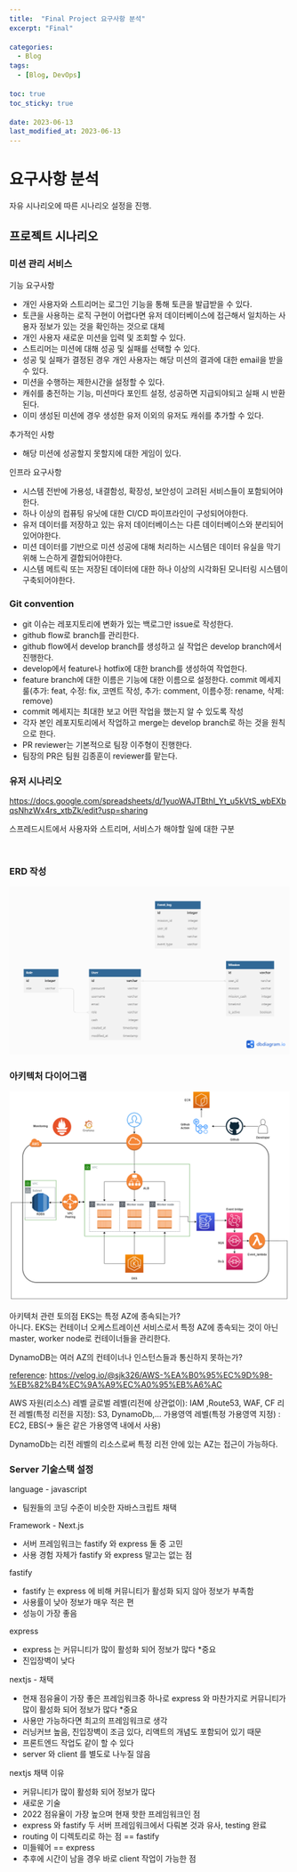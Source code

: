 ```yaml
---
title:  "Final Project 요구사항 분석"
excerpt: "Final"

categories:
  - Blog
tags:
  - [Blog, DevOps]

toc: true
toc_sticky: true
 
date: 2023-06-13
last_modified_at: 2023-06-13
---
```

# 요구사항 분석
자유 시나리오에 따른 시나리오 설정을 진행.

## 프로젝트 시나리오

### 미션 관리 서비스

기능 요구사항
- 개인 사용자와 스트리머는 로그인 기능을 통해 토큰을 발급받을 수 있다.
- 토큰을 사용하는 로직 구현이 어렵다면 유저 데이터베이스에 접근해서 일치하는 사용자 정보가 있는 것을 확인하는 것으로 대체
- 개인 사용자 새로운 미션을 입력 및 조회할 수 있다.
- 스트리머는 미션에 대해 성공 및 실패를 선택할 수 있다.
- 성공 및 실패가 결정된 경우 개인 사용자는 해당 미션의 결과에 대한 email을 받을 수 있다.
- 미션을 수행하는 제한시간을 설정할 수 있다.
- 캐쉬를 충전하는 기능, 미션마다 포인트 설정, 성공하면 지급되야되고 실패 시 반환된다.
- 이미 생성된 미션에 경우 생성한 유저 이외의 유저도 캐쉬를 추가할 수 있다.

추가적인 사항
- 해당 미션에 성공할지 못할지에 대한 게임이 있다.

인프라 요구사항
- 시스템 전반에 가용성, 내결함성, 확장성, 보안성이 고려된 서비스들이 포함되어야한다.
- 하나 이상의 컴퓨팅 유닛에 대한 CI/CD 파이프라인이 구성되어야한다.
- 유저 데이터를 저장하고 있는 유저 데이터베이스는 다른 데이터베이스와 분리되어있어야한다.
- 미션 데이터를 기반으로 미션 성공에 대해 처리하는 시스템은 데이터 유실을 막기 위해 느슨하게 결합되어야한다.
- 시스템 메트릭 또는 저장된 데이터에 대한 하나 이상의 시각화된 모니터링 시스템이 구축되어야한다.



### Git convention
- git 이슈는 레포지토리에 변화가 있는 백로그만 issue로 작성한다.
- github flow로 branch를 관리한다.
- github flow에서 develop branch를 생성하고 실 작업은 develop branch에서 진행한다.
- develop에서 feature나 hotfix에 대한 branch를 생성하여 작업한다.
- feature branch에 대한 이름은 기능에 대한 이름으로 설정한다.
commit 메세지 룰(추가: feat, 수정: fix, 코멘트 작성, 추가: comment, 이름수정: rename, 삭제: remove)
- commit 메세지는 최대한 보고 어떤 작업을 했는지 알 수 있도록 작성
- 각자 본인 레포지토리에서 작업하고 merge는 develop branch로 하는 것을 원칙으로 한다.
- PR reviewer는 기본적으로 팀장 이주형이 진행한다.
- 팀장의 PR은 팀원 김종훈이 reviewer를 맡는다.


### 유저 시나리오
https://docs.google.com/spreadsheets/d/1yuoWAJTBthI_Yt_u5kVtS_wbEXbqsNhzWx4rs_xtbZk/edit?usp=sharing

스프레드시트에서 사용자와 스트리머, 서비스가 해야할 일에 대한 구분

<br>


### ERD 작성
![alt text](/images/erd_final.png)



### 아키텍처 다이어그램
![alt text](/images/final_diagram.png)

아키텍처 관련 토의점
EKS는 특정 AZ에 종속되는가?<br>
아니다. EKS는 컨테이너 오케스트레이션 서비스로서 특정 AZ에 종속되는 것이 아닌 master, worker node로 컨테이너들을 관리한다.

DynamoDB는 여러 AZ의 컨테이너나 인스턴스들과 통신하지 못하는가?

[reference](https://velog.io/@sjk326/AWS-%EA%B0%95%EC%9D%98-%EB%82%B4%EC%9A%A9%EC%A0%95%EB%A6%AC): https://velog.io/@sjk326/AWS-%EA%B0%95%EC%9D%98-%EB%82%B4%EC%9A%A9%EC%A0%95%EB%A6%AC

AWS 자원(리소스) 레벨
글로벌 레벨(리전에 상관없이): IAM ,Route53, WAF, CF
리전 레벨(특정 리전을 지정): S3, DynamoDb,...
가용영역 레벨(특정 가용영역 지정) : EC2, EBS(→ 둘은 같은 가용영역 내에서 사용)

DynamoDb는 리전 레벨의 리소스로써 특정 리전 안에 있는 AZ는 접근이 가능하다.

### Server 기술스택 설정
language - javascript
- 팀원들의 코딩 수준이 비슷한 자바스크립트 채택

Framework - Next.js
- 서버 프레임워크는 fastify 와 express 둘 중 고민
- 사용 경험 자체가 fastify 와 express 말고는 없는 점

fastify
- fastify 는 express 에 비해 커뮤니티가 활성화 되지 않아 정보가 부족함
- 사용률이 낮아 정보가 매우 적은 편
- 성능이 가장 좋음

express
- express 는 커뮤니티가 많이 활성화 되어 정보가 많다 *중요
- 진입장벽이 낮다

nextjs - 채택
- 현재 점유율이 가장 좋은 프레임워크중 하나로 express 와 마찬가지로 커뮤니티가 많이 활성화 되어 정보가 많다 *중요
- 사용만 가능하다면 최고의 프레임워크로 생각
- 러닝커브 높음, 진입장벽이 조금 있다, 리액트의 개념도 포함되어 있기 때문
- 프론트엔드 작업도 같이 할 수 있다
- server 와 client 를 별도로 나누질 않음

nextjs 채택 이유
- 커뮤니티가 많이 활성화 되어 정보가 많다
- 새로운 기술
- 2022 점유율이 가장 높으며 현재 핫한 프레임워크인 점
- express 와 fastify 두 서버 프레임워크에서 다뤄본 것과 유사, testing 완료
- routing 이 디렉토리로 하는 점 == fastify
- 미들웨어 == express
- 추후에 시간이 남을 경우 바로 client 작업이 가능한 점


